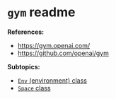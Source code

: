 # `gym` readme

**References:**
- https://gym.openai.com/
- https://github.com/openai/gym


**Subtopics:**
- [`Env` (environment) class](./environment.md)
- [`Space` class](./space.md)


